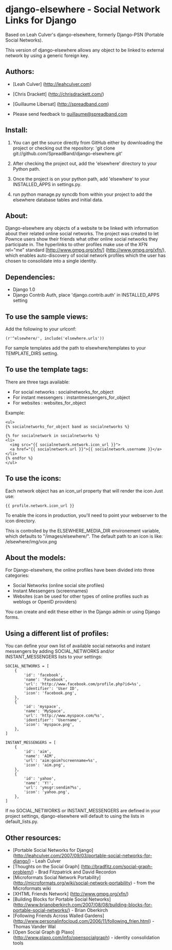 django-elsewhere - Social Network Links for Django
===================================

Based on Leah Culver's django-elsewhere, formerly Django-PSN (Portable Social Networks).

This version of django-elsewhere allows any object to be linked to
external network by using a generic foreign key.

Authors:
------------
* [Leah Culver] (http://leahculver.com)
* [Chris Drackett] (http://chrisdrackett.com/)
* [Guillaume Libersat] (http://spreadband.com)

* Please send feedback to guillaume@spreadband.com


Install:
------------

1. You can get the source directly from GitHub either by downloading
the project or checking out the repository: 'git clone git://github.com/SpreadBand/django-elsewhere.git'

2. After checking the project out, add the 'elsewhere' directory to your Python path.

3. Once the project is on your python path, add 'elsewhere' to your INSTALLED_APPS in settings.py.

4. run python manage.py syncdb from within your project to add the elsewhere database tables and initial data.

About:
------------

Django-elsewhere any objects of a website te be linked with information about their 
related online social networks. The project was created to let Pownce users 
show their friends what other online social networks they participate in. 
The hyperlinks to other profiles make use of the XFN rel="me" standard [http://www.gmpg.org/xfn/] (http://www.gmpg.org/xfn/), 
which enables auto-discovery of social network profiles which the user has chosen to consolidate 
into a single identity.


Dependencies:
------------

* Django 1.0
* Django Contrib Auth, place 'django.contrib.auth' in INSTALLED_APPS setting


To use the sample views:
------------------------

Add the following to your urlconf:

	(r'^elsewhere/', include('elsewhere.urls'))

For sample templates add the path to elsewhere/templates to your TEMPLATE_DIRS setting.


To use the template tags:
-------------------------

There are three tags available:

* For social networks : socialnetworks_for_object
* For instant messengers : instantmessengers_for_object
* For websites : websites_for_object

Example:

    <ul>
    {% socialnetworks_for_object band as socialnetworks %}

    {% for socialnetwork in socialnetworks %}
    <li>
      <img src="{{ socialnetwork.network.icon_url }}">
      <a href="{{ socialnetwork.url }}">{{ socialnetwork.username }}</a>
    </li>
    {% endfor %}
    </ul>


To use the icons:
------------------------

Each network object has an icon_url property that will render the icon
Just use:

    {{ profile.network.icon_url }}

To enable the icons in production, you'll need to point your webserver to the icon directory.

This is controlled by the ELSEWHERE_MEDIA_DIR environement variable, which defaults to "/images/elsewhere/".
The default path to an icon is like: /elsewhere/img/vox.png


About the models:
-----------------

For Django-elsewhere, the online profiles have been divided into three categories:

* Social Networks (online social site profiles)
* Instant Messengers (screennames)
* Websites (can be used for other types of online profiles such as weblogs or OpenID providers)

You can create and edit these either in the Django admin or using Django forms.


Using a different list of profiles:
------------------------

You can define your own list of available social networks and instant messengers by adding SOCIAL_NETWORKS
and/or INSTANT_MESSENGERS lists to your settings:

    SOCIAL_NETWORKS = [
        {
            'id': 'facebook',
            'name': 'Facebook',
            'url': 'http://www.facebook.com/profile.php?id=%s',
            'identifier': 'User ID',
            'icon': 'facebook.png',
        },
        {
            'id': 'myspace',
            'name': 'MySpace',
            'url': 'http://www.myspace.com/%s',
            'identifier': 'Username',
            'icon': 'myspace.png',
        },
    ]

    INSTANT_MESSENGERS = [
        {
            'id': 'aim',
            'name': 'AIM',
            'url': 'aim:goim?screenname=%s',
            'icon': 'aim.png',
        },
        {
            'id': 'yahoo',
            'name': 'Y!',
            'url': 'ymsgr:sendim?%s',
            'icon': 'yahoo.png',
        },
    ]

If no SOCIAL_NETWORKS or INSTANT_MESSENGERS are defined in your project settings, django-elsewhere will
default to using the lists in default_lists.py.

Other resources:
----------------

* [Portable Social Networks for Django] (http://leahculver.com/2007/09/03/portable-social-networks-for-django/) - Leah Culver
* [Thoughts on the Social Graph] (http://bradfitz.com/social-graph-problem/) - Brad Fitzpatrick and David Recordon
* [Microformats Social Network Portability] (http://microformats.org/wiki/social-network-portability) - from the Microformats wiki
* [XHTML Friends Network] (http://www.gmpg.org/xfn/)
* [Building Blocks for Portable Social Networks] (http://www.brianoberkirch.com/2007/08/08/building-blocks-for-portable-social-networks/) - Brian Oberkirch
* [Following Friends Across Walled Gardens] (http://www.personalinfocloud.com/2006/11/following_frien.html) - Thomas Vander Wal
* [Open Social Graph @ Plaxo] (http://www.plaxo.com/info/opensocialgraph) - identity consolidation tools
